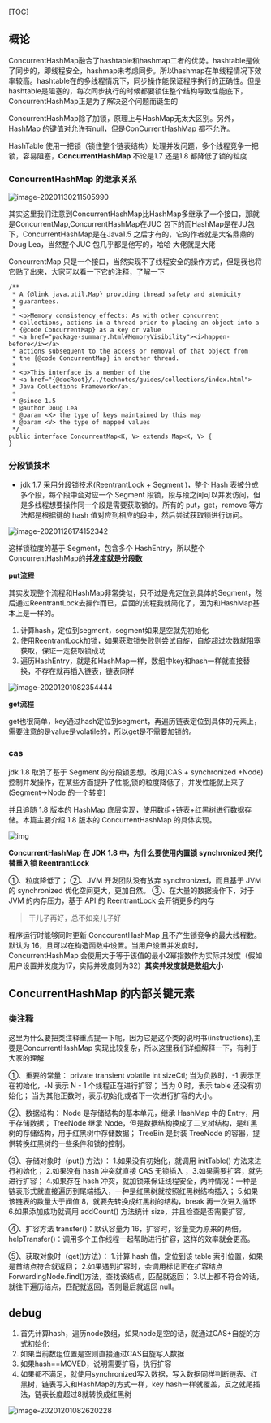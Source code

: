 [TOC]

## 概论

ConcurrentHashMap融合了hashtable和hashmap二者的优势。hashtable是做了同步的，即线程安全，hashmap未考虑同步。所以hashmap在单线程情况下效率较高。hashtable在的多线程情况下，同步操作能保证程序执行的正确性。但是hashtable是阻塞的，每次同步执行的时候都要锁住整个结构导致性能底下，ConcurrentHashMap正是为了解决这个问题而诞生的

ConcurrentHashMap除了加锁，原理上与HashMap无太大区别。另外，HashMap 的键值对允许有null，但是ConCurrentHashMap 都不允许。

HashTable 使用一把锁（锁住整个链表结构）处理并发问题，多个线程竞争一把锁，容易阻塞，**ConcurrentHashMap** 不论是1.7 还是1.8 都降低了锁的粒度



### ConcurrentHashMap 的继承关系



![image-20201130211505990](https://kingcall.oss-cn-hangzhou.aliyuncs.com/blog/img/2020/11/30/21:15:06-image-20201130211505990.png)

其实这里我们注意到ConcurrentHashMap比HashMap多继承了一个接口，那就是ConcurrentMap,ConcurrentHashMap在JUC 包下的而HashMap是在JU包下，ConcurrentHashMap是在Java1.5 之后才有的，它的作者就是大名鼎鼎的Doug Lea，当然整个JUC 包几乎都是他写的，哈哈 大佬就是大佬



ConcurrentMap 只是一个接口，当然实现不了线程安全的操作方式，但是我也将它贴了出来，大家可以看一下它的注释，了解一下

```
/**
 * A {@link java.util.Map} providing thread safety and atomicity
 * guarantees.
 *
 * <p>Memory consistency effects: As with other concurrent
 * collections, actions in a thread prior to placing an object into a
 * {@code ConcurrentMap} as a key or value
 * <a href="package-summary.html#MemoryVisibility"><i>happen-before</i></a>
 * actions subsequent to the access or removal of that object from
 * the {@code ConcurrentMap} in another thread.
 *
 * <p>This interface is a member of the
 * <a href="{@docRoot}/../technotes/guides/collections/index.html">
 * Java Collections Framework</a>.
 *
 * @since 1.5
 * @author Doug Lea
 * @param <K> the type of keys maintained by this map
 * @param <V> the type of mapped values
 */
public interface ConcurrentMap<K, V> extends Map<K, V> {
}
```




### 分段锁技术
- jdk 1.7 采用分段锁技术(ReentrantLock + Segment )，整个 Hash 表被分成多个段，每个段中会对应一个 Segment 段锁，段与段之间可以并发访问，但是多线程想要操作同一个段是需要获取锁的。所有的 put，get，remove 等方法都是根据键的 hash 值对应到相应的段中，然后尝试获取锁进行访问。

![image-20201126174152342](https://kingcall.oss-cn-hangzhou.aliyuncs.com/blog/img/2020/11/26/17:41:52-image-20201126174152342.png)

这样锁粒度的基于 Segment，包含多个 HashEntry，所以整个ConcurrentHashMap的**并发度就是分段数**

**put流程**

其实发现整个流程和HashMap非常类似，只不过是先定位到具体的Segment，然后通过ReentrantLock去操作而已，后面的流程我就简化了，因为和HashMap基本上是一样的。

1. 计算hash，定位到segment，segment如果是空就先初始化
2. 使用ReentrantLock加锁，如果获取锁失败则尝试自旋，自旋超过次数就阻塞获取，保证一定获取锁成功
3. 遍历HashEntry，就是和HashMap一样，数组中key和hash一样就直接替换，不存在就再插入链表，链表同样

![image-20201201082354444](https://kingcall.oss-cn-hangzhou.aliyuncs.com/blog/img/2020/12/01/08:23:54-image-20201201082354444.png)

**get流程**

get也很简单，key通过hash定位到segment，再遍历链表定位到具体的元素上，需要注意的是value是volatile的，所以get是不需要加锁的。

### cas

jdk 1.8 取消了基于 Segment 的分段锁思想，改用(CAS + synchronized +Node)控制并发操作，在某些方面提升了性能,锁的粒度降低了，并发性能就上来了(Segment->Node 的一个转变)

并且追随 1.8 版本的 HashMap 底层实现，使用数组+链表+红黑树进行数据存储。本篇主要介绍 1.8 版本的 ConcurrentHashMap 的具体实现。

![img](https://kingcall.oss-cn-hangzhou.aliyuncs.com/blog/img/2020/11/30/21:36:03-640.png)

**ConcurrentHashMap 在 JDK 1.8 中，为什么要使用内置锁 synchronized 来代替重入锁 ReentrantLock**

①、粒度降低了；
②、JVM 开发团队没有放弃 synchronized，而且基于 JVM 的 synchronized 优化空间更大，更加自然。
③、在大量的数据操作下，对于 JVM 的内存压力，基于 API 的 ReentrantLock 会开销更多的内存

> 干儿子再好，总不如亲儿子好

程序运行时能够同时更新 ConccurentHashMap 且不产生锁竞争的最大线程数。默认为 16，且可以在构造函数中设置。当用户设置并发度时，ConcurrentHashMap 会使用大于等于该值的最小2幂指数作为实际并发度（假如用户设置并发度为17，实际并发度则为32）**其实并发度就是数组大小**



## ConcurrentHashMap 的内部关键元素

### 类注释

这里为什么要把类注释重点提一下呢，因为它是这个类的说明书(instructions),主要是ConcurrentHashMap 实现比较复杂，所以这里我们详细解释一下，有利于大家的理解



①、重要的常量：
private transient volatile int sizeCtl;
当为负数时，-1 表示正在初始化，-N 表示 N - 1 个线程正在进行扩容；
当为 0 时，表示 table 还没有初始化；
当为其他正数时，表示初始化或者下一次进行扩容的大小。



②、数据结构：
Node 是存储结构的基本单元，继承 HashMap 中的 Entry，用于存储数据；
TreeNode 继承 Node，但是数据结构换成了二叉树结构，是红黑树的存储结构，用于红黑树中存储数据；
TreeBin 是封装 TreeNode 的容器，提供转换红黑树的一些条件和锁的控制。



③、存储对象时（put() 方法）：
1.如果没有初始化，就调用 initTable() 方法来进行初始化；
2.如果没有 hash 冲突就直接 CAS 无锁插入；
3.如果需要扩容，就先进行扩容；
4.如果存在 hash 冲突，就加锁来保证线程安全，两种情况：一种是链表形式就直接遍历到尾端插入，一种是红黑树就按照红黑树结构插入；
5.如果该链表的数量大于阀值 8，就要先转换成红黑树的结构，break 再一次进入循环
6.如果添加成功就调用 addCount() 方法统计 size，并且检查是否需要扩容。



④、扩容方法 transfer()：默认容量为 16，扩容时，容量变为原来的两倍。
helpTransfer()：调用多个工作线程一起帮助进行扩容，这样的效率就会更高。



⑤、获取对象时（get()方法）：
1.计算 hash 值，定位到该 table 索引位置，如果是首结点符合就返回；
2.如果遇到扩容时，会调用标记正在扩容结点 ForwardingNode.find()方法，查找该结点，匹配就返回；
3.以上都不符合的话，就往下遍历结点，匹配就返回，否则最后就返回 null。





## debug

1. 首先计算hash，遍历node数组，如果node是空的话，就通过CAS+自旋的方式初始化
2. 如果当前数组位置是空则直接通过CAS自旋写入数据
3. 如果hash==MOVED，说明需要扩容，执行扩容
4. 如果都不满足，就使用synchronized写入数据，写入数据同样判断链表、红黑树，链表写入和HashMap的方式一样，key hash一样就覆盖，反之就尾插法，链表长度超过8就转换成红黑树

![image-20201201082620228](https://kingcall.oss-cn-hangzhou.aliyuncs.com/blog/img/2020/12/01/08:26:20-image-20201201082620228.png)

